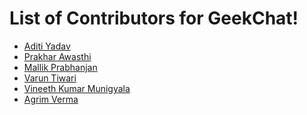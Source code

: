 # List of Contributors for GeekChat!

<!-- Format for adding contributor is as follows-
- [Aditya Verma](https://github.com/homewardgamer) -->


- [Aditi Yadav](https://github.com/adtoria)
- [Prakhar Awasthi](https://github.com/prakhar011)
- [Mallik Prabhanjan](https://github.com/vemulapandu)
- [Varun Tiwari](https://github.com/varunKT001)
-   [Vineeth Kumar Munigyala](https://github.com/VineethKumarM)
- [Agrim Verma](https://github.com/AgrimVerma)


<!-- Add yourself above this line! -->

